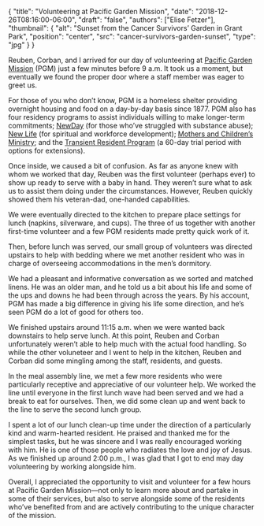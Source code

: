 {
	"title": "Volunteering at Pacific Garden Mission",
	"date": "2018-12-26T08:16:00-06:00",
	"draft": "false",
	"authors": ["Elise Fetzer"],
	"thumbnail": {
		"alt": "Sunset from the Cancer Survivors’ Garden in Grant Park",
		"position": "center",
		"src": "cancer-survivors-garden-sunset",
		"type": "jpg"
	}
}

Reuben, Corban, and I arrived for our day of volunteering at [Pacific Garden Mission][pgm] (PGM) just a few minutes before 9 a.m. It took us a moment, but eventually we found the proper door where a staff member was eager to greet us.

For those of you who don’t know, PGM is a homeless shelter providing overnight housing and food on a day-by-day basis since 1877. PGM also has four residency programs to assist individuals willing to make longer-term commitments; [NewDay][pgm-newday] (for those who’ve struggled with substance abuse); [New Life][pgm-new-life] (for spiritual and workforce development); [Mothers and Children’s Ministry][pgm-mothers-and-children]; and the [Transient Resident Program][pgm-transient-resident] (a 60-day trial period with options for extensions).

Once inside, we caused a bit of confusion. As far as anyone knew with whom we worked that day, Reuben was the first volunteer (perhaps ever) to show up ready to serve with a baby in hand. They weren’t sure what to ask us to assist them doing under the circumstances. However, Reuben quickly showed them his veteran-dad, one-handed capabilities.

We were eventually directed to the kitchen to prepare place settings for lunch (napkins, silverware, and cups). The three of us together with another first-time volunteer and a few PGM residents made pretty quick work of it.

Then, before lunch was served, our small group of volunteers was directed upstairs to help with bedding where we met another resident who was in charge of overseeing accommodations in the men’s dormitory.

We had a pleasant and informative conversation as we sorted and matched linens. He was an older man, and he told us a bit about his life and some of the ups and downs he had been through across the years. By his account, PGM has made a big difference in giving his life some direction, and he’s seen PGM do a lot of good for others too.

We finished upstairs around 11:15 a.m. when we were wanted back downstairs to help serve lunch. At this point, Reuben and Corban unfortunately weren’t able to help much with the actual food handling. So while the other voluneteer and I went to help in the kitchen, Reuben and Corban did some mingling among the staff, residents, and guests.

In the meal assembly line, we met a few more residents who were particularly receptive and appreciative of our volunteer help. We worked the line until everyone in the first lunch wave had been served and we had a break to eat for ourselves. Then, we did some clean up and went back to the line to serve the second lunch group.

I spent a lot of our lunch clean-up time under the direction of a particularly kind and warm-hearted resident. He praised and thanked me for the simplest tasks, but he was sincere and I was really encouraged working with him. He is one of those people who radiates the love and joy of Jesus. As we finished up around 2:00 p.m., I was glad that I got to end may day volunteering by working alongside him.

Overall, I appreciated the opportunity to visit and volunteer for a few hours at Pacific Garden Mission—not only to learn more about and partake in some of their services, but also to serve alongside some of the residents who’ve benefited from and are actively contributing to the unique character of the mission.

[pgm]: https://pgm.org/
[pgm-newday]: https://www.pgm.org/what-we-do/programs/newday-program/
[pgm-new-life]: https://www.pgm.org/what-we-do/programs/new-life-program/
[pgm-mothers-and-children]: https://www.pgm.org/what-we-do/programs/mothers-and-childrens-ministry/
[pgm-transient-resident]: https://www.pgm.org/what-we-do/programs/transient-resident-program/
